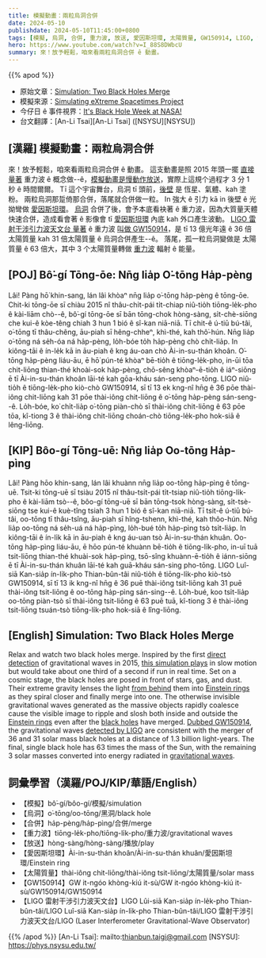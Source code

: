 ```yaml
---
title: 模擬動畫：兩粒烏洞合併
date: 2024-05-10
publishdate: 2024-05-10T11:45:00+0800
tags: [模擬, 烏洞, 合併, 重力波, 放送, 愛因斯坦環, 太陽質量, GW150914, LIGO, 雷射干涉引力波天文台]
hero: https://www.youtube.com/watch?v=I_88S8DWbcU
summary: 來！放予輕鬆，咱來看兩粒烏洞合併 ê 動畫。
---
```


{{% apod %}}

- 原始文章：[Simulation: Two Black Holes Merge](https://apod.nasa.gov/apod/ap240510.html)
- 模擬來源：[Simulating eXtreme Spacetimes Project](http://www.black-holes.org/)
- 今仔日 ê 事件視界：[It's Black Hole Week at NASA!](https://science.nasa.gov/universe/black-hole-week/)
- 台文翻譯：[An-Li Tsai][An-Li Tsai] ([NSYSU][NSYSU])

## [漢羅] 模擬動畫：兩粒烏洞合併
來！放予輕鬆，咱來看兩粒烏洞合併 ê 動畫。
這支動畫是照 2015 年頭一擺 [直接量著][direct detection] 重力波 ê 概念做--ê，[模擬動畫是慢動作放送][this simulation plays]，實際上這規个過程才 3 分 1 秒 ê 時間爾爾。
Tī 這个宇宙舞台，烏洞 tī 頭前，[後壁][from behind] 是 恆星、氣體、kah 塗粉。
兩粒烏洞那踅倚那合併，落尾就合併做一粒。
In 強大 ê 引力 kā in 後壁 ê 光 拗彎做 [愛因斯坦環][Einstein rings 1]。
[烏洞][black holes] 合併了後，會予本底看袂著 ê 重力波，因為大質量天體 快速合併，造成看會著 ê 影像會 tī [愛因斯坦環][Einstein rings 2] 內底 kah 外口產生波動。
[LIGO 雷射干涉引力波天文台 量著][detected by LIGO] ê 重力波 [叫做 GW150914][Dubbed GW150914]，是 tī 13 億光年遠 ê 36 倍 太陽質量 kah 31 倍太陽質量 ê 烏洞合併產生--ê。
落尾，孤一粒烏洞變做是 太陽質量 ê 63 倍大，其中 3 个太陽質量轉做 [重力波][gravitational waves] 輻射 ê 能量。

## [POJ] Bô͘-gí Tōng-ōe: Nn̄g lia̍p O͘-tōng Ha̍p-pèng
Lâi! Pàng hō͘ khin-sang, lán lâi khòaⁿ nn̄g lia̍p o͘-tōng ha̍p-pèng ê tōng-ōe.
Chit-ki tōng-ōe sī chiàu 2015 nî thâu-chi̍t-pái ti̍t-chiap niû-tio̍h tiōng-le̍k-pho ê kài-liām chò--ê, bô͘-gí tōng-ōe sī bān tōng-chok hòng-sàng, si̍t-chè-siōng che kui-ê kòe-têng chiah 3 hun 1 bió ê sî-kan niā-niā.
Tī chit-ê ú-tiū bú-tâi, o͘-tōng tī thâu-chêng, āu-piah sī hêng-chheⁿ, khì-thé, kah thô͘-hún.
Nn̄g lia̍p o͘-tōng ná se̍h-óa ná ha̍p-pèng, lo̍h-bóe to̍h ha̍p-pèng chò chi̍t-lia̍p.
In kiông-tāi ê ín-le̍k kā in āu-piah ê kng áu-oan chò Ài-in-su-thán khoân.
O͘-tōng ha̍p-pèng liáu-āu, ē hō͘ pún-té khòaⁿ bē-tio̍h ê tiōng-le̍k-pho, in-ūi tōa chit-liōng thian-thé khoài-sok ha̍p-pèng, chō-sêng khòaⁿ-ē-tio̍h ê iáⁿ-siōng ē tī Ài-in-su-thán khoân lāi-té kah gōa-kháu sán-seng pho-tōng.
LIGO niû-tio̍h ê tiōng-le̍k-pho kiò-chò GW150914, sī tī 13 ek kng-nî hn̄g ê 36 pōe thài-iông chit-liōng kah 31 pōe thài-iông chit-liōng ê o͘-tōng ha̍p-pèng sán-seng--ê.
Lo̍h-bóe, ko͘ chi̍t-lia̍p o͘-tōng piàn-chò sī thài-iông chit-liōng ê 63 pōe tōa, kî-tiong 3 ê thài-iông chit-liōng choán-chò tiōng-le̍k-pho hok-siā ê lêng-liōng.

## [KIP] Bôo-gí Tōng-uē: Nn̄g lia̍p Oo-tōng Ha̍p-pìng
Lâi! Pàng hōo khin-sang, lán lâi khuànn nn̄g lia̍p oo-tōng ha̍p-pìng ê tōng-uē.
Tsit-ki tōng-uē sī tsiàu 2015 nî thâu-tsi̍t-pái ti̍t-tsiap niû-tio̍h tiōng-li̍k-pho ê kài-liām tsò--ê, bôo-gí tōng-uē sī bān tōng-tsok hòng-sàng, si̍t-tsè-siōng tse kui-ê kuè-tîng tsiah 3 hun 1 bió ê sî-kan niā-niā.
Tī tsit-ê ú-tiū bú-tâi, oo-tōng tī thâu-tsîng, āu-piah sī hîng-tshenn, khì-thé, kah thôo-hún.
Nn̄g lia̍p oo-tōng ná se̍h-uá ná ha̍p-pìng, lo̍h-bué to̍h ha̍p-pìng tsò tsi̍t-lia̍p.
In kiông-tāi ê ín-li̍k kā in āu-piah ê kng áu-uan tsò Ài-in-su-thán khuân.
Oo-tōng ha̍p-pìng liáu-āu, ē hōo pún-té khuànn bē-tio̍h ê tiōng-li̍k-pho, in-uī tuā tsit-liōng thian-thé khuài-sok ha̍p-pìng, tsō-sîng khuànn-ē-tio̍h ê iánn-siōng ē tī Ài-in-su-thán khuân lāi-té kah guā-kháu sán-sing pho-tōng.
LIGO Luî-siā Kan-sia̍p ín-li̍k-pho Thian-bûn-tâi niû-tio̍h ê tiōng-li̍k-pho kiò-tsò GW150914, sī tī 13 ik kng-nî hn̄g ê 36 puē thài-iông tsit-liōng kah 31 puē thài-iông tsit-liōng ê oo-tōng ha̍p-pìng sán-sing--ê.
Lo̍h-bué, koo tsi̍t-lia̍p oo-tōng piàn-tsò sī thài-iông tsit-liōng ê 63 puē tuā, kî-tiong 3 ê thài-iông tsit-liōng tsuán-tsò tiōng-li̍k-pho hok-siā ê lîng-liōng.

## [English] Simulation: Two Black Holes Merge
Relax and watch two black holes merge.
Inspired by the first [direct detection][direct detection] of gravitational waves in 2015, [this simulation plays][this simulation plays] in slow motion but would take about one third of a second if run in real time.
Set on a cosmic stage, the black holes are posed in front of stars, gas, and dust.
Their extreme gravity lenses the light [from behind][from behind] them into [Einstein rings][Einstein rings 1] as they spiral closer and finally merge into one.
The otherwise invisible gravitational waves generated as the massive objects rapidly coalesce cause the visible image to ripple and slosh both inside and outside the [Einstein rings][Einstein rings 2] even after the [black holes][black holes] have merged.
[Dubbed GW150914][Dubbed GW150914], the gravitational waves [detected by LIGO][detected by LIGO] are consistent with the merger of 36 and 31 solar mass black holes at a distance of 1.3 billion light-years.
The final, single black hole has 63 times the mass of the Sun, with the remaining 3 solar masses converted into energy radiated in [gravitational waves][gravitational waves].

## 詞彙學習（漢羅/POJ/KIP/華語/English）
- 【模擬】bô͘-gí/bôo-gí/模擬/simulation
- 【烏洞】o͘-tōng/oo-tōng/黑洞/black hole
- 【合併】ha̍p-pèng/ha̍p-pìng/合併/merge
- 【重力波】tiōng-le̍k-pho/tiōng-li̍k-pho/重力波/gravitational waves
- 【放送】hòng-sàng/hòng-sàng/播放/play
- 【愛因斯坦環】Ài-in-su-thán khoân/Ài-in-su-thán khuân/愛因斯坦環/Einstein ring
- 【太陽質量】thài-iông chit-liōng/thài-iông tsit-liōng/太陽質量/solar mass
- 【GW150914】GW it-ngóo khòng-kiú it-sù/GW it-ngóo khòng-kiú it-sù/GW150914/GW150914
- 【LIGO 雷射干涉引力波天文台】LIGO Lûi-siā Kan-sia̍p ín-le̍k-pho Thian-bûn-tâi/LIGO Luî-siā Kan-sia̍p ín-li̍k-pho Thian-bûn-tâi/LIGO 雷射干涉引力波天文台/LIGO (Laser Interferometer Gravitational-Wave Observator)

{{% /apod %}}
[An-Li Tsai]: mailto:thianbun.taigi@gmail.com
[NSYSU]: https://phys.nsysu.edu.tw/

[copyright]: https://apod.nasa.gov/apod/fap/lib/about_apod.html#srapply
[License3]: https://creativecommons.org/licenses/by/3.0/
[License2]:https://creativecommons.org/licenses/by-nc-nd/2.0/

[direct detection]:https://www.ligo.caltech.edu/news/ligo20160211
[this simulation plays]:https://www.ligo.caltech.edu/video/ligo20160211v3
[from behind]:https://apod.nasa.gov/apod/ap141026.html
[Einstein rings 1]:https://apod.nasa.gov/apod/ap080728.html
[Einstein rings 2]:https://en.wikipedia.org/wiki/Einstein_ring
[black holes]:https://www.black-holes.org/the-science-numerical-relativity/numerical-relativity/gravitational-lensing
[Dubbed GW150914]:http://journals.aps.org/prl/abstract/10.1103/PhysRevLett.116.061102
[detected by LIGO]:https://en.wikipedia.org/wiki/List_of_gravitational_wave_observations
[gravitational waves]:https://www.ligo.caltech.edu/page/gravitational-waves
